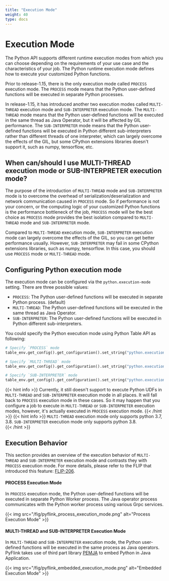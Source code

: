```yaml
---
title: "Execution Mode"
weight: 40
type: docs
---
```

<!--
Licensed to the Apache Software Foundation (ASF) under one
or more contributor license agreements.  See the NOTICE file
distributed with this work for additional information
regarding copyright ownership.  The ASF licenses this file
to you under the Apache License, Version 2.0 (the
"License"); you may not use this file except in compliance
with the License.  You may obtain a copy of the License at

  http://www.apache.org/licenses/LICENSE-2.0

Unless required by applicable law or agreed to in writing,
software distributed under the License is distributed on an
"AS IS" BASIS, WITHOUT WARRANTIES OR CONDITIONS OF ANY
KIND, either express or implied.  See the License for the
specific language governing permissions and limitations
under the License.
-->

# Execution Mode

The Python API supports different runtime execution modes from which you can choose depending on the
requirements of your use case and the characteristics of your job. The Python runtime execution mode
defines how to execute your customized Python functions.

Prior to release-1.15, there is the only execution mode called `PROCESS` execution mode. The `PROCESS`
mode means that the Python user-defined functions will be executed in separate Python processes.

In release-1.15, it has introduced another two execution modes called `MULTI-THREAD` execution mode and
`SUB-INTERPRETER` execution mode. The `MULTI-THREAD` mode means that the Python user-defined functions
will be executed in the same thread as Java Operator, but it will be affected by GIL performance.
The `SUB-INTERPRETER` mode means that the Python user-defined functions will be executed in Python
different sub-interpreters rather than different threads of one interpreter, which can largely overcome
the effects of the GIL, but some CPython extensions libraries doesn't support it, such as numpy, tensorflow, etc.

## When can/should I use MULTI-THREAD execution mode or SUB-INTERPRETER execution mode?

The purpose of the introduction of `MULTI-THREAD` mode and `SUB-INTERPRETER` mode is to overcome the
overhead of serialization/deserialization and network communication caused in `PROCESS` mode.
So if performance is not your concern, or the computing logic of your customized Python functions is
the performance bottleneck of the job, `PROCESS` mode will be the best choice as `PROCESS` mode provides
the best isolation compared to `MULTI-THREAD` mode and `SUB-INTERPRETER` mode.

Compared to `MULTI-THREAD` execution mode, `SUB-INTERPRETER` execution mode can largely overcome the
effects of the GIL, so you can get better performance usually. However, `SUB-INTERPRETER` may fail in some CPython
extensions libraries, such as numpy, tensorflow. In this case, you should use `PROCESS` mode or `MULTI-THREAD` mode.

## Configuring Python execution mode

The execution mode can be configured via the `python.execution-mode` setting.
There are three possible values:

 - `PROCESS`: The Python user-defined functions will be executed in separate Python process. (default)
 - `MULTI-THREAD`: The Python user-defined functions will be executed in the same thread as Java Operator.
 - `SUB-INTERPRETER`: The Python user-defined functions will be executed in Python different sub-interpreters.

You could specify the Python execution mode using Python Table API as following:

```python
# Specify `PROCESS` mode
table_env.get_config().get_configuration().set_string("python.execution-mode", "process")

# Specify `MULTI-THREAD` mode
table_env.get_config().get_configuration().set_string("python.execution-mode", "multi-thread")

# Specify `SUB-INTERPRETER` mode
table_env.get_config().get_configuration().set_string("python.execution-mode", "sub-interpreter")
```

{{< hint info >}}
Currently, it still doesn't support to execute Python UDFs in `MULTI-THREAD` and `SUB-INTERPRETER` execution mode
in all places. It will fall back to `PROCESS` execution mode in these cases. So it may happen that you configure a job
to execute in `MULTI-THREAD` or `SUB-INTERPRETER` execution modes, however, it's actually executed in `PROCESS` execution mode.
{{< /hint >}}
{{< hint info >}}
`MULTI-THREAD` execution mode only supports python 3.7, 3.8. `SUB-INTERPRETER` execution mode only supports python 3.8.  
{{< /hint >}}

## Execution Behavior

This section provides an overview of the execution behavior of `MULTI-THREAD` and `SUB-INTERPRETER`
execution mode and contrasts they with `PROCESS` execution mode. For more
details, please refer to the FLIP that introduced this feature:
[FLIP-206](https://cwiki.apache.org/confluence/display/FLINK/FLIP-206%3A+Support+PyFlink+Runtime+Execution+in+Thread+Mode).

#### PROCESS Execution Mode

In `PROCESS` execution mode, the Python user-defined functions will be executed in separate Python Worker process.
The Java operator process communicates with the Python worker process using various Grpc services.

{{< img src="/fig/pyflink_process_execution_mode.png" alt="Process Execution Mode" >}}

#### MULTI-THREAD and SUB-INTERPRETER Execution Mode

In `MULTI-THREAD` and `SUB-INTERPRETER` execution mode, the Python user-defined functions will be executed in
the same process as Java operators. PyFlink takes use of third part library [PEMJA](https://github.com/alibaba/pemja) to
embed Python in Java Application.

{{< img src="/fig/pyflink_embedded_execution_mode.png" alt="Embedded Execution Mode" >}}

